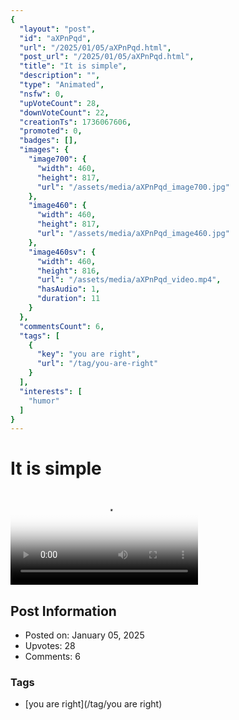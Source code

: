 ```yaml
---
{
  "layout": "post",
  "id": "aXPnPqd",
  "url": "/2025/01/05/aXPnPqd.html",
  "post_url": "/2025/01/05/aXPnPqd.html",
  "title": "It is simple",
  "description": "",
  "type": "Animated",
  "nsfw": 0,
  "upVoteCount": 28,
  "downVoteCount": 22,
  "creationTs": 1736067606,
  "promoted": 0,
  "badges": [],
  "images": {
    "image700": {
      "width": 460,
      "height": 817,
      "url": "/assets/media/aXPnPqd_image700.jpg"
    },
    "image460": {
      "width": 460,
      "height": 817,
      "url": "/assets/media/aXPnPqd_image460.jpg"
    },
    "image460sv": {
      "width": 460,
      "height": 816,
      "url": "/assets/media/aXPnPqd_video.mp4",
      "hasAudio": 1,
      "duration": 11
    }
  },
  "commentsCount": 6,
  "tags": [
    {
      "key": "you are right",
      "url": "/tag/you-are-right"
    }
  ],
  "interests": [
    "humor"
  ]
}
---
```


# It is simple

<video controls playsinline loop poster="/assets/media/aXPnPqd_image460.jpg">
  <source src="/assets/media/aXPnPqd_video.mp4" type="video/mp4">
  Your browser does not support the video tag.
</video>

## Post Information

- Posted on: January 05, 2025
- Upvotes: 28
- Comments: 6

### Tags

- [you are right](/tag/you are right)
